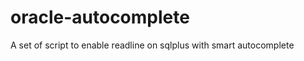 oracle-autocomplete
===================

A set of script to enable readline on sqlplus with smart autocomplete
